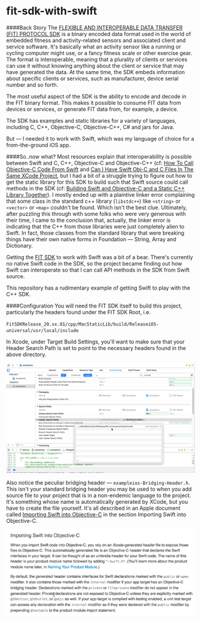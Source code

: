 # fit-sdk-with-swift
####Back Story
The [FLEXIBLE AND INTEROPERABLE DATA TRANSFER (FIT) PROTOCOL SDK](https://www.thisisant.com/resources/fit/) is a binary encoded data format used in the world of embedded fitness and activity-related sensors and associated client and service software. It's basically what an activity sensor like a running or cycling computer might use, or a fancy fitness scale or other exercise gear. The format is interoperable, meaning that a plurality of clients or services can use it without knowing anything about the client or service that may have generated the data. At the same time, the SDK embeds information about specific clients or services, such as manufacturer, device serial number and so forth.

The most useful aspect of the SDK is the ability to encode and decode in the FIT binary format. This makes it possible to consume FIT data from devices or services, or generate FIT data from, for example, a device.

The SDK has examples and static libraries for a variety of languages, including C, C++, Objective-C, Objective-C++, C# and jars for Java.

But — I needed it to work with Swift, which was my language of choice for a from-the-ground iOS app.

####So..now what?
Most resources explain that interoperability is possible between Swift and C, C++, Objective-C and Objective-C++ (cf: [How To Call Objective-C Code From Swift](http://stackoverflow.com/questions/24002369/how-to-call-objective-c-code-from-swift) and [Can I Have Swift Obj-C and C Files In The Same XCode Project](http://stackoverflow.com/questions/32541268/can-i-have-swift-objective-c-c-and-c-files-in-the-same-xcode-project/32546879#32546879), but I had a bit of a struggle trying to figure out how to get the static library for this SDK to build such that Swift source could call methods in the SDK (cf: [Building Swift and Objective-C and a Static C++ Library Together](http://stackoverflow.com/questions/42383838/building-swift-objective-c-and-a-static-c-library-together)). I mostly ended up with a plaintive linker error complaining that some class in the standard c++ library (`libstdc++`) like `<string>` or `<vector>` or `<map>` couldn't be found. Which isn't the best clue. Ultimately, after puzzling this through with some folks who were very generous with their time, I came to the conclusion that, actually, the linker error is indicating that the C++ from those libraries were just completely alien to Swift. In fact, those classes from the standard library that were breaking things have their own native forms in Foundation — String, Array and Dictionary.

Getting the [FIT SDK](https://www.thisisant.com/resources/fit/) to work with Swift was a bit of a bear. There's currently no native Swift code in the SDK, so the project became finding out how Swift can interoperate so that I can call API methods in the SDK from Swift source. 

This repository has a rudimentary example of getting Swift to play with the C++ SDK.

####Configuration
You will need the FIT SDK itself to build this project, particularly the headers found under the FIT SDK Root, i.e. 

`FitSDKRelease_20.xx.01/cpp/MacStaticLib/build/ReleaseiOS-universal/usr/local/include`

In Xcode, under Target Build Settings, you'll want to make sure that your Header Search Path is set to point to the necessary headers found in the above directory.

![Setting Header Search Path in XCode](https://github.com/bleeckerj/fit-sdk-with-swift/blob/master/2017-02-24_00-44-38.png)

Also notice the peculiar bridging header — `exampleios-Bridging-Header.h`. This isn't your standard bridging header you may be used to when you add source file to your project that is in a non-endemic language to the project. It's something whose name is automatically generated by XCode, but you have to create the file yourself. It's all described in an Apple document called [Importing Swift into Objective-C](https://developer.apple.com/library/content/documentation/Swift/Conceptual/BuildingCocoaApps/MixandMatch.html#//apple_ref/doc/uid/TP40014216-CH10-ID122) in the section Importing Swift into Objective-C.

![Importing Swift into Objective-C Bridging Header](https://github.com/bleeckerj/fit-sdk-with-swift/blob/master/2017-02-23_18-47-13.png)




